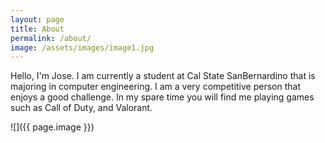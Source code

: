 ```yaml
---
layout: page
title: About
permalink: /about/
image: /assets/images/image1.jpg
---
```


Hello, I'm Jose. I am currently a student at Cal State SanBernardino that is majoring in computer 
engineering. I am a very competitive person that enjoys a good challenge. In my spare time you will
find me playing games such as Call of Duty, and Valorant. 

![]({{ page.image }})








